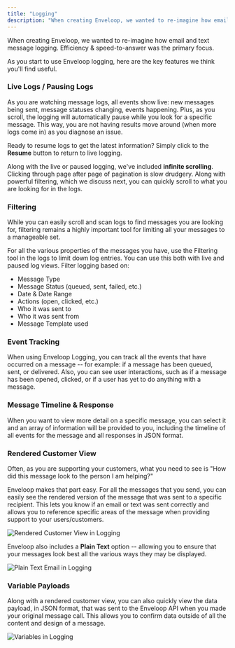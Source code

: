 ```yaml
---
title: "Logging"
description: "When creating Enveloop, we wanted to re-imagine how email and text message logging. Efficiency & speed-to-answer was the primary focus."
---
```


When creating Enveloop, we wanted to re-imagine how email and text message logging. Efficiency & speed-to-answer was the primary focus.

As you start to use Enveloop logging, here are the key features we think you'll find useful.

### Live Logs / Pausing Logs

As you are watching message logs, all events show live: new messages being sent, message statuses changing, events happening. Plus, as you scroll, the logging will automatically pause while you look for a specific message. This way, you are not having results move around (when more logs come in) as you diagnose an issue.

Ready to resume logs to get the latest information? Simply click to the **Resume** button to return to live logging.

Along with the live or paused logging, we've included **infinite scrolling**. Clicking through page after page of pagination is slow drudgery. Along with powerful filtering, which we discuss next, you can quickly scroll to what you are looking for in the logs.

### Filtering

While you can easily scroll and scan logs to find messages you are looking for, filtering remains a highly important tool for limiting all your messages to a manageable set.

For all the various properties of the messages you have, use the Filtering tool in the logs to limit down log entries. You can use this both with live and paused log views. Filter logging based on:

* Message Type
* Message Status (queued, sent, failed, etc.)
* Date & Date Range
* Actions (open, clicked, etc.)
* Who it was sent to
* Who it was sent from
* Message Template used

### Event Tracking

When using Enveloop Logging, you can track all the events that have occurred on a message -- for example: if a message has been queued, sent, or delivered. Also, you can see user interactions, such as if a message has been opened, clicked, or if a user has yet to do anything with a message.

### Message Timeline & Response

When you want to view more detail on a specific message, you can select it and an array of information will be provided to you, including the timeline of all events for the message and all responses in JSON format.

### Rendered Customer View

Often, as you are supporting your customers, what you need to see is "How did this message look to the person I am helping?"

Enveloop makes that part easy. For all the messages that you send, you can easily see the rendered version of the message that was sent to a specific recipient. This lets you know if an email or text was sent correctly and allows you to reference specific areas of the message when providing support to your users/customers.

![Rendered Customer View in Logging](/images/rendered-customer-view-in-enveloop-logging.png)

Enveloop also includes a **Plain Text** option -- allowing you to ensure that your messages look best all the various ways they may be displayed.

![Plain Text Email in Logging](/images/plain-text-email-in-enveloop-logging.png)

### Variable Payloads

Along with a rendered customer view, you can also quickly view the data payload, in JSON format, that was sent to the Enveloop API when you made your original message call. This allows you to confirm data outside of all the content and design of a message.

![Variables in Logging](/images/variables-in-enveloop-logging.png)
